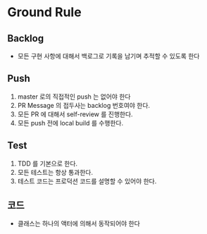 # Ground Rule

## Backlog

- 모든 구현 사항에 대해서 백로그로 기록을 남기며 추적할 수 있도록 한다

## Push

1. master 로의 직접적인 push 는 없어야 한다
2. PR Message 의 접두사는 backlog 번호여야 한다.
3. 모든 PR 에 대해서 self-review 를 진행한다. 
4. 모든 push 전에 local build 를 수행한다.

## Test

1. TDD 를 기본으로 한다.
2. 모든 테스트는 항상 통과한다.
3. 테스트 코드는 프로덕션 코드를 설명할 수 있어야 한다.

## 코드

- 클래스는 하나의 액터에 의해서 동작되어야 한다
